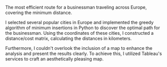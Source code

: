 The most efficient route for a businessman traveling across Europe, covering the minimum distance.

I selected several popular cities in Europe and implemented the greedy algorithm of minimum insertions in Python to discover the optimal path for the businessman. Using the coordinates of these cities, I constructed a distance/cost matrix, calculating the distances in kilometers.

Furthermore, I couldn't overlook the inclusion of a map to enhance the analysis and present the results clearly. To achieve this, I utilized Tableau's services to craft an aesthetically pleasing map.
